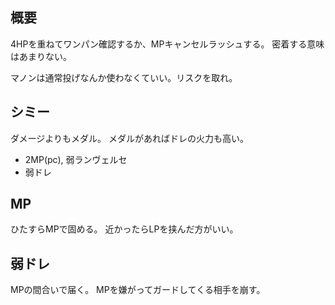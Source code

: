 ## 概要

4HPを重ねてワンパン確認するか、MPキャンセルラッシュする。
密着する意味はあまりない。

マノンは通常投げなんか使わなくていい。リスクを取れ。

## シミー

ダメージよりもメダル。
メダルがあればドレの火力も高い。

- 2MP(pc), 弱ランヴェルセ
- 弱ドレ

## MP

ひたすらMPで固める。
近かったらLPを挟んだ方がいい。

## 弱ドレ

MPの間合いで届く。
MPを嫌がってガードしてくる相手を崩す。
